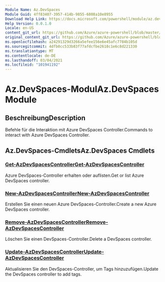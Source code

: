 ```yaml
---
Module Name: Az.DevSpaces
Module Guid: 4ff83407-3957-414b-9855-6808a10e8955
Download Help Link: https://docs.microsoft.com/powershell/module/az.devspaces
Help Version: 0.0.1.0
Locale: en-US
content_git_url: https://github.com/Azure/azure-powershell/blob/master/src/DevSpaces/DevSpaces/help/Az.DevSpaces.md
original_content_git_url: https://github.com/Azure/azure-powershell/blob/master/src/DevSpaces/DevSpaces/help/Az.DevSpaces.md
ms.openlocfilehash: a24291329d3266a5efee156e6e45afc7784b105d
ms.sourcegitcommit: 4dfb0cc533b83f77afdcfbe2618c1e6c8d221330
ms.translationtype: MT
ms.contentlocale: de-DE
ms.lasthandoff: 03/04/2021
ms.locfileid: "101941192"
---
```

# <span data-ttu-id="0c9f8-101">Az.DevSpaces-Modul</span><span class="sxs-lookup"><span data-stu-id="0c9f8-101">Az.DevSpaces Module</span></span>
## <span data-ttu-id="0c9f8-102">Beschreibung</span><span class="sxs-lookup"><span data-stu-id="0c9f8-102">Description</span></span>
<span data-ttu-id="0c9f8-103">Befehle für die Interaktion mit Azure DevSpaces Controller.</span><span class="sxs-lookup"><span data-stu-id="0c9f8-103">Commands to interact with Azure DevSpaces Controller.</span></span>

## <span data-ttu-id="0c9f8-104">Az.DevSpaces-Cmdlets</span><span class="sxs-lookup"><span data-stu-id="0c9f8-104">Az.DevSpaces Cmdlets</span></span>
### [<span data-ttu-id="0c9f8-105">Get-AzDevSpacesController</span><span class="sxs-lookup"><span data-stu-id="0c9f8-105">Get-AzDevSpacesController</span></span>](Get-AzDevSpacesController.md)
<span data-ttu-id="0c9f8-106">Azure DevSpaces-Controller erhalten oder auflisten.</span><span class="sxs-lookup"><span data-stu-id="0c9f8-106">Get or list Azure DevSpaces controller.</span></span>

### [<span data-ttu-id="0c9f8-107">New-AzDevSpacesController</span><span class="sxs-lookup"><span data-stu-id="0c9f8-107">New-AzDevSpacesController</span></span>](New-AzDevSpacesController.md)
<span data-ttu-id="0c9f8-108">Erstellen Sie einen neuen Azure DevSpaces-Controller.</span><span class="sxs-lookup"><span data-stu-id="0c9f8-108">Create a new Azure DevSpaces controller.</span></span>

### [<span data-ttu-id="0c9f8-109">Remove-AzDevSpacesController</span><span class="sxs-lookup"><span data-stu-id="0c9f8-109">Remove-AzDevSpacesController</span></span>](Remove-AzDevSpacesController.md)
<span data-ttu-id="0c9f8-110">Löschen Sie einen DevSpaces-Controller.</span><span class="sxs-lookup"><span data-stu-id="0c9f8-110">Delete a DevSpaces controller.</span></span>

### [<span data-ttu-id="0c9f8-111">Update-AzDevSpacesController</span><span class="sxs-lookup"><span data-stu-id="0c9f8-111">Update-AzDevSpacesController</span></span>](Update-AzDevSpacesController.md)
<span data-ttu-id="0c9f8-112">Aktualisieren Sie den DevSpaces-Controller, um Tags hinzuzufügen.</span><span class="sxs-lookup"><span data-stu-id="0c9f8-112">Update the DevSpaces controller to add tags.</span></span> 

